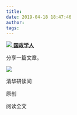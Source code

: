 ```yaml
---
title: 
date: 2019-04-18 18:47:46
author: 
tags: 
---
```



[ ![](/images/3209/1.png) **国政学人** ](javascript:;)

分享一篇文章。

![](/images/3209/2.png)

清华研读间

原创

阅读全文

